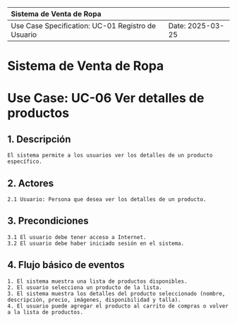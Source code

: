 | Sistema de Venta de Ropa |  |
| :--------- | --------- |
| Use Case Specification: UC-01 Registro de Usuario | Date: 2025-03-25 |

# Sistema de Venta de Ropa
# Use Case: UC-06 Ver detalles de productos

## 1. Descripción
    El sistema permite a los usuarios ver los detalles de un producto específico.

## 2. Actores
    2.1 Usuario: Persona que desea ver los detalles de un producto.

## 3. Precondiciones
    3.1 El usuario debe tener acceso a Internet.
    3.2 El usuario debe haber iniciado sesión en el sistema.

## 4. Flujo básico de eventos
    1. El sistema muestra una lista de productos disponibles.
    2. El usuario selecciona un producto de la lista.
    3. El sistema muestra los detalles del producto seleccionado (nombre, descripción, precio, imágenes, disponibilidad y talla).
    4. El usuario puede agregar el producto al carrito de compras o volver a la lista de productos.